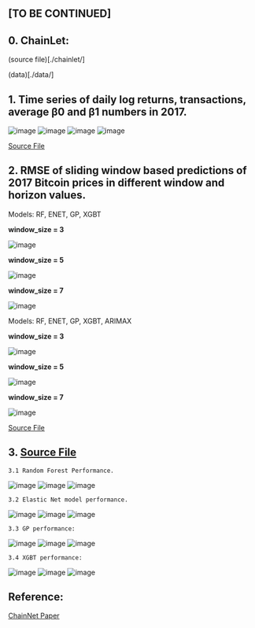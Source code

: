 ## [TO BE CONTINUED]

## 0. ChainLet:

   (source file)[./chainlet/]

   (data)[./data/]

## 1. Time series of daily log returns, transactions, average β0 and β1 numbers in 2017.
   
![image](./paper_result/experiment_data/data_2017_total_tx_log.jpg)
![image](./paper_result/experiment_data/data_2017_total_tx.jpg)
![image](./paper_result/experiment_data/betti_0.jpg)
![image](./paper_result/experiment_data/betti_1.jpg)

[Source File](./paper_result/experiment_data/fig2.ipynb)

## 2. RMSE of sliding window based predictions of 2017 Bitcoin prices in different window and horizon values.

Models: RF, ENET, GP, XGBT

<b>window_size = 3</b>

![image](./paper_result/experiment_rmse/version_12_14_09_10/WINDOW_3_4.png)

<b>window_size = 5</b>

![image](./paper_result/experiment_rmse/version_12_14_09_10/WINDOW_5_4.png)

<b>window_size = 7</b>

![image](./paper_result/experiment_rmse/version_12_14_09_10/WINDOW_7_4.png)


Models: RF, ENET, GP, XGBT, ARIMAX

<b>window_size = 3</b>

![image](./paper_result/experiment_rmse/version_12_14_09_10/WINDOW_3_5.png)

<b>window_size = 5</b>

![image](./paper_result/experiment_rmse/version_12_14_09_10/WINDOW_5_5.png)

<b>window_size = 7</b>

![image](./paper_result/experiment_rmse/version_12_14_09_10/WINDOW_7_5.png)


[Source File](./paper_result/experiment_rmse/rmse_models.py)

## 3. [Source File](./paper_result/models_performance/models_performance_without_normlization.py)

    3.1 Random Forest Performance.

![image](./paper_result/models_performance/performance/performance_with_pca/rf_window_3.png)
![image](./paper_result/models_performance/performance/performance_with_pca/rf_window_5.png)
![image](./paper_result/models_performance/performance/performance_with_pca/rf_window_7.png)

    3.2 Elastic Net model performance.

![image](./paper_result/models_performance/performance/performance_with_pca/enet_window_3.png)
![image](./paper_result/models_performance/performance/performance_with_pca/enet_window_5.png)
![image](./paper_result/models_performance/performance/performance_with_pca/enet_window_7.png)
    
    3.3 GP performance:

![image](./paper_result/models_performance/performance/performance_with_pca/gp_window_3.png)
![image](./paper_result/models_performance/performance/performance_with_pca/gp_window_5.png)
![image](./paper_result/models_performance/performance/performance_with_pca/gp_window_7.png)

    3.4 XGBT performance:

![image](./paper_result/models_performance/performance/performance_with_pca/xgbt_window_3.png)
![image](./paper_result/models_performance/performance/performance_with_pca/xgbt_window_5.png)
![image](./paper_result/models_performance/performance/performance_fixed_parameter/xgbt_window_7.png)



## Reference:

[ChainNet Paper](https://arxiv.org/pdf/1908.06971)
